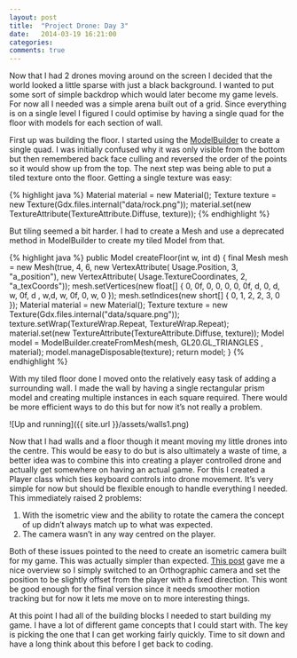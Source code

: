 ```yaml
---
layout: post
title:  "Project Drone: Day 3"
date:   2014-03-19 16:21:00
categories: 
comments: true
---
```


Now that I had 2 drones moving around on the screen I decided that the world looked a little sparse with just a black background. I wanted to put some sort of simple backdrop which would later become my game levels. For now all I needed was a simple arena built out of a grid. Since everything is on a single level I figured I could optimise by having a single quad for the floor with models for each section of wall.

First up was building the floor. I started using the [ModelBuilder] to create a single quad. I was initially confused why it was only visible from the bottom but then remembered back face culling and reversed the order of the points so it would show up from the top. The next step was being able to put a tiled texture onto the floor. Getting a single texture was easy:

{% highlight java %}
Material material = new Material();
Texture texture = new Texture(Gdx.files.internal("data/rock.png"));
material.set(new TextureAttribute(TextureAttribute.Diffuse, texture));
{% endhighlight %}

But tiling seemed a bit harder. I had to create a Mesh and use a deprecated method in ModelBuilder to create my tiled Model from that.

{% highlight java %}
public Model createFloor(int w, int d) {
	final Mesh mesh = new Mesh(true, 4, 6, new VertexAttribute(
		Usage.Position, 3, "a_position"), new VertexAttribute(
		Usage.TextureCoordinates, 2, "a_texCoords"));
	mesh.setVertices(new float[] { 0, 0f, 0, 0, 0,
		0, 0f, d, 0, d,
		w, 0f, d , w,d,
		w, 0f, 0, w, 0
	});
	mesh.setIndices(new short[] { 0, 1, 2, 2, 3, 0 });
	Material material = new Material();
	Texture texture = new Texture(Gdx.files.internal("data/square.png"));
	texture.setWrap(TextureWrap.Repeat, TextureWrap.Repeat);
	material.set(new TextureAttribute(TextureAttribute.Diffuse, texture));
	Model model = ModelBuilder.createFromMesh(mesh, GL20.GL_TRIANGLES , material);
	model.manageDisposable(texture);
	return model;
}
{% endhighlight %}

With my tiled floor done I moved onto the relatively easy task of adding a surrounding wall. I made the wall by having a single rectangular prism model and creating multiple instances in each square required. There would be more efficient ways to do this but for now it’s not really a problem.

![Up and running]({{ site.url }}/assets/walls1.png)

Now that I had walls and a floor though it meant moving my little drones into the centre. This would be easy to do but is also ultimately a waste of time, a better idea was to combine this into creating a player controlled drone and actually get somewhere on having an actual game. For this I created a Player class which ties keyboard controls into drone movement. It’s very simple for now but should be flexible enough to handle everything I needed. This immediately raised 2 problems:

1. With the isometric view and the ability to rotate the camera the concept of up didn’t always match up to what was expected.
2. The camera wasn’t in any way centred on the player.

Both of these issues pointed to the need to create an isometric camera built for my game. This was actually simpler than expected. [This post] gave me a nice overview so I simply switched to an Orthographic camera and set the position to be slightly offset from the player with a fixed direction. This wont be good enough for the final version since it needs smoother motion tracking but for now it lets me move on to more interesting things.

At this point I had all of the building blocks I needed to start building my game. I have a lot of different game concepts that I could start with. The key is picking the one that I can get working fairly quickly. Time to sit down and have a long think about this before I get back to coding.



[ModelBuilder]: https://libgdx.badlogicgames.com/nightlies/docs/api/com/badlogic/gdx/graphics/g3d/utils/ModelBuilder.html
[This post]: http://www.badlogicgames.com/wordpress/?p=2032